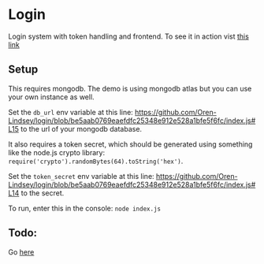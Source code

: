 # Login
Login system with token handling and frontend. To see it in action vist [this link](https://login-test.s40.repl.co)

## Setup
This requires mongodb. The demo is using mongodb atlas but you can use your own instance as well.

Set the `db_url` env variable at this line: https://github.com/Oren-Lindsey/login/blob/be5aab0769eaefdfc25348e912e528a1bfe5f6fc/index.js#L15 to the url of your mongodb database.

It also requires a token secret, which should be generated using something like the node.js crypto library:
`require('crypto').randomBytes(64).toString('hex')`.

Set the `token_secret` env variable at this line:
https://github.com/Oren-Lindsey/login/blob/be5aab0769eaefdfc25348e912e528a1bfe5f6fc/index.js#L14
to the secret.

To run, enter this in the console: `node index.js`

## Todo:
Go [here](https://github.com/Oren-Lindsey/login/projects/1)
